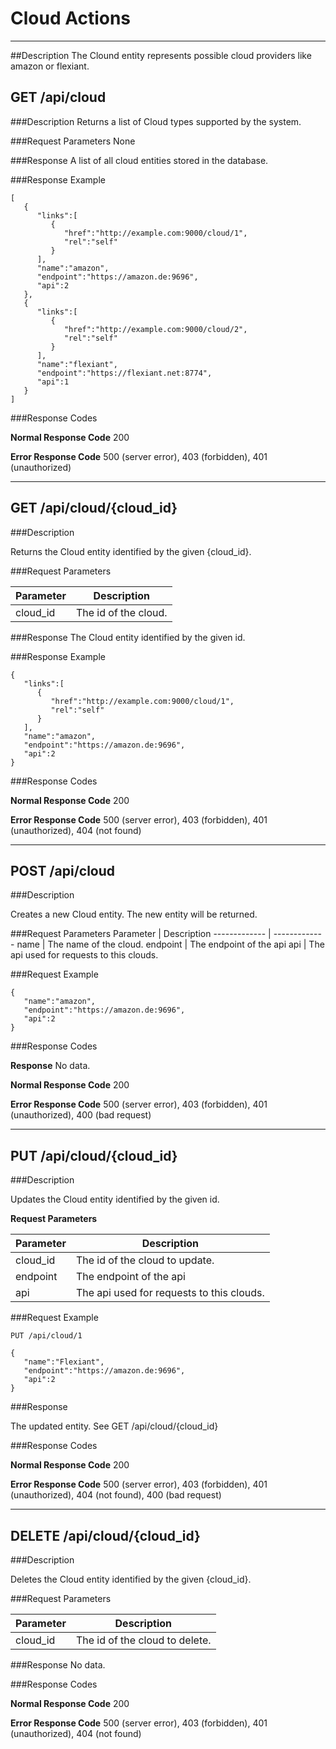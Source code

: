 ﻿# Cloud Actions
***

##Description
The Clound entity represents possible cloud providers like amazon or flexiant.

## GET /api/cloud

###Description
Returns a list of Cloud types supported by the system.

###Request Parameters
None

###Response
A list of all cloud entities stored in the database.

###Response Example
```
[
   {
      "links":[
         {
            "href":"http://example.com:9000/cloud/1",
            "rel":"self"
         }
      ],
      "name":"amazon",
      "endpoint":"https://amazon.de:9696",
      "api":2
   },
   {
      "links":[
         {
            "href":"http://example.com:9000/cloud/2",
            "rel":"self"
         }
      ],
      "name":"flexiant",
      "endpoint":"https://flexiant.net:8774",
      "api":1
   }
]
```

###Response Codes

**Normal Response Code** 200

**Error Response Code** 500 (server error), 403 (forbidden), 401 (unauthorized)

***

## GET /api/cloud/{cloud_id}

###Description

Returns the Cloud entity identified by the given {cloud_id}.

###Request Parameters

Parameter     | Description
------------- | -------------
cloud_id      | The id of the cloud.

###Response 
The Cloud entity identified by the given id.

###Response Example
```
{  
   "links":[  
      {  
         "href":"http://example.com:9000/cloud/1",
         "rel":"self"
      }
   ],
   "name":"amazon",
   "endpoint":"https://amazon.de:9696",
   "api":2
}
```

###Response Codes

**Normal Response Code** 200

**Error Response Code** 500 (server error), 403 (forbidden), 401 (unauthorized), 404 (not found)

***

## POST /api/cloud

###Description

Creates a new Cloud entity. The new entity will be returned.

###Request Parameters
Parameter     | Description
------------- | -------------
name          | The name of the cloud.
endpoint      | The endpoint of the api
api           | The api used for requests to this clouds.

###Request Example
```
{  
   "name":"amazon",
   "endpoint":"https://amazon.de:9696",
   "api":2
}
```

###Response Codes

**Response** No data.

**Normal Response Code** 200

**Error Response Code** 500 (server error), 403 (forbidden), 401 (unauthorized), 400 (bad request)

***

## PUT /api/cloud/{cloud_id}

###Description

Updates the Cloud entity identified by the given id.

**Request Parameters** 

Parameter     | Description
------------- | -------------
cloud_id      | The id of the cloud to update.
endpoint      | The endpoint of the api
api           | The api used for requests to this clouds.

###Request Example
```
PUT /api/cloud/1
```
```
{  
   "name":"Flexiant",
   "endpoint":"https://amazon.de:9696",
   "api":2
}
```

###Response

The updated entity. See GET /api/cloud/{cloud_id}

###Response Codes

**Normal Response Code** 200

**Error Response Code** 500 (server error), 403 (forbidden), 401 (unauthorized), 404 (not found), 400 (bad request)

***

## DELETE /api/cloud/{cloud_id}

###Description

Deletes the Cloud entity identified by the given {cloud_id}.

###Request Parameters

Parameter     | Description
------------- | -------------
cloud_id      | The id of the cloud to delete.

###Response
No data.

###Response Codes

**Normal Response Code** 200

**Error Response Code** 500 (server error), 403 (forbidden), 401 (unauthorized), 404 (not found)
